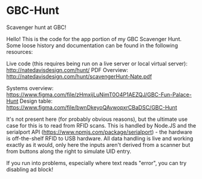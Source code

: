 # GBC-Hunt
Scavenger hunt at GBC! 

Hello! This is the code for the app portion of my GBC Scavenger Hunt. Some loose history and documentation can be found in the following
resources:

Live code (this requires being run on a live server or local virtual server): http://natedavisdesign.com/hunt/
PDF Overview: http://natedavisdesign.com/hunt/scavengerHunt-Nate.pdf

Systems overview: https://www.figma.com/file/zHmxijLuNimT0O4P1AEZQJ/GBC-Fun-Palace-Hunt
Design table: https://www.figma.com/file/bwnDkeyoQAvwopxrCBaDSC/GBC-Hunt

It's not present here (for probably obvious reasons), but the ultimate use case for this is to read from RFID scans. This is handled by 
Node.JS and the serialport API (https://www.npmjs.com/package/serialport) - the hardware is off-the-shelf RFID to USB hardware. 
All data handling is live and working exactly as it would, only here the inputs aren't derived from a scanner but from buttons along 
the right to simulate UID entry. 

If you run into problems, especially where text reads "error", you can try disabling ad block! 
